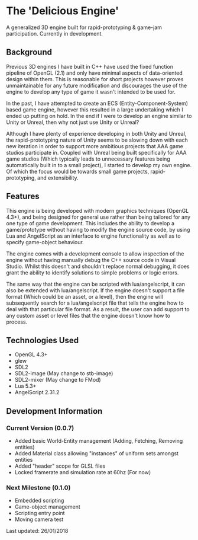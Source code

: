 # The 'Delicious Engine'
A generalized 3D engine built for rapid-prototyping & game-jam participation. Currently in development.

## Background
Previous 3D engines I have built in C++ have used the fixed function pipeline of OpenGL (2.1) and only have minimal aspects of data-oriented design within them. This is reasonable for short projects however proves unmaintainable for any future modification and discourages the use of the engine to develop any type of game it wasn't intended to be used for.

In the past, I have attempted to create an ECS (Entity-Component-System) based game engine, however this resulted in a large undertaking which I ended up putting on hold. In the end if I were to develop an engine similar to Unity or Unreal, then why not just use Unity or Unreal?

Although I have plenty of experience developing in both Unity and Unreal, the rapid-prototyping nature of Unity seems to be slowing down with each new iteration in order to support more ambitious projects that AAA game studios participate in. Coupled with Unreal being built specifically for AAA game studios (Which typically leads to unnecessary features being automatically built in to a small project), I started to develop my own engine. Of which the focus would be towards small game projects, rapid-prototyping, and extensibility.

## Features
This engine is being developed with modern graphics techniques (OpenGL 4.3+), and being designed for general use rather than being tailored for any one type of game development. This includes the ability to develop a game/prototype without having to modify the engine source code, by using Lua and AngelScript as an interface to engine functionality as well as to specify game-object behaviour.

The engine comes with a development console to allow inspection of the engine without having manually debug the C++ source code in Visual Studio. Whilst this doesn't and shouldn't replace normal debugging, it does grant the ability to identify solutions to simple problems or logic errors.

The same way that the engine can be scripted with lua/angelscript, it can also be extended with lua/angelscript. If the engine doesn't support a file format (Which could be an asset, or a level), then the engine will subsequently search for a lua/angelscript file that tells the engine how to deal with that particular file format. As a result, the user can add support to any custom asset or level files that the engine doesn't know how to process.

## Technologies Used
- OpenGL 4.3+
- glew
- SDL2
- SDL2-image (May change to stb-image)
- SDL2-mixer (May change to FMod)
- Lua 5.3+
- AngelScript 2.31.2

## Development Information

### Current Version (0.0.7)
- Added basic World-Entity management (Adding, Fetching, Removing entities)
- Added Material class allowing "instances" of uniform sets amongst entities
- Added "header" scope for GLSL files
- Locked framerate and simulation rate at 60hz (For now)

### Next Milestone (0.1.0)
- Embedded scripting
- Game-object management
- Scripting entry point
- Moving camera test

Last updated: 26/01/2018
